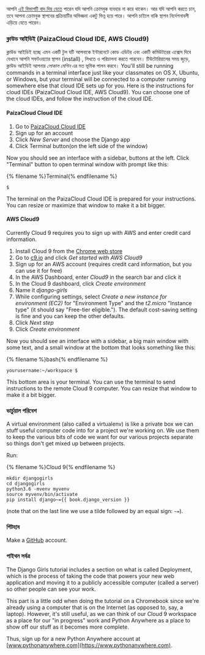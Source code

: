 আপনি [এই বিভাগটি বাদ দিয় যেতে](http://tutorial.djangogirls.org/en/installation/#install-python) পারেন যদি আপনি ক্রোমবুক ব্যবহার না করে থাকেন। আর যদি আপনি করতে চান, তবে আপনা ক্রোমবুক স্থাপনের প্রক্রিয়াটির অভিজ্ঞনা একটু ভিন্ন হয়ে পারে। আপনি চাইলে বাকি স্থাপন নির্দেশনাবলী এড়িয়ে যেতে পারেন। 

### ক্লাউড আইডিই (PaizaCloud Cloud IDE, AWS Cloud9)

ক্লাউড আইডিই হচ্ছে এমন একটি টুল যটি আপনাকে ইন্টারনেটে কোড এডিটর এবং একটি কমিউটারের এক্সেস দিবে যেখানে আপনি সফটওয়্য্যার স্থাপন (install) , লিখতে ও পরিচালনা করতে পারবেন। টিউটোরিয়ালের সময় জুড়ে, ক্লাউড আইডিই আপনার *লোকাল মেশিন* এর মত ভূমিক পালন করবে। You'll still be running commands in a terminal interface just like your classmates on OS X, Ubuntu, or Windows, but your terminal will be connected to a computer running somewhere else that cloud IDE sets up for you. Here is the instructions for cloud IDEs (PaizaCloud Cloud IDE, AWS Cloud9). You can choose one of the cloud IDEs, and follow the instruction of the cloud IDE.

#### PaizaCloud Cloud IDE

1. Go to [PaizaCloud Cloud IDE](https://paiza.cloud/)
2. Sign up for an account
3. Click *New Server* and choose the Django app
4. Click Terminal button(on the left side of the window)

Now you should see an interface with a sidebar, buttons at the left. Click "Terminal" button to open terminal window with prompt like this:

{% filename %}Terminal{% endfilename %}

    $
    

The terminal on the PaizaCloud Cloud IDE is prepared for your instructions. You can resize or maximize that window to make it a bit bigger.

#### AWS Cloud9

Currently Cloud 9 requires you to sign up with AWS and enter credit card information.

1. Install Cloud 9 from the [Chrome web store](https://chrome.google.com/webstore/detail/cloud9/nbdmccoknlfggadpfkmcpnamfnbkmkcp)
2. Go to [c9.io](https://c9.io) and click *Get started with AWS Cloud9*
3. Sign up for an AWS account (requires credit card information, but you can use it for free)
4. In the AWS Dashboard, enter *Cloud9* in the search bar and click it
5. In the Cloud 9 dashboard, click *Create environment*
6. Name it *django-girls*
7. While configuring settings, select *Create a new instance for environment (EC2)* for "Environment Type" and the *t2.micro* "Instance type" (it should say "Free-tier eligible."). The default cost-saving setting is fine and you can keep the other defaults.
8. Click *Next step*
9. Click *Create environment*

Now you should see an interface with a sidebar, a big main window with some text, and a small window at the bottom that looks something like this:

{% filename %}bash{% endfilename %}

    yourusername:~/workspace $
    

This bottom area is your terminal. You can use the terminal to send instructions to the remote Cloud 9 computer. You can resize that window to make it a bit bigger.

### ভার্চুয়াল পরিবেশ

A virtual environment (also called a virtualenv) is like a private box we can stuff useful computer code into for a project we're working on. We use them to keep the various bits of code we want for our various projects separate so things don't get mixed up between projects.

Run:

{% filename %}Cloud 9{% endfilename %}

    mkdir djangogirls
    cd djangogirls
    python3.6 -mvenv myvenv
    source myvenv/bin/activate
    pip install django~={{ book.django_version }}
    

(note that on the last line we use a tilde followed by an equal sign: `~=`).

### গিটহাব

Make a [GitHub](https://github.com) account.

### পাইথন সর্বত্র

The Django Girls tutorial includes a section on what is called Deployment, which is the process of taking the code that powers your new web application and moving it to a publicly accessible computer (called a server) so other people can see your work.

This part is a little odd when doing the tutorial on a Chromebook since we're already using a computer that is on the Internet (as opposed to, say, a laptop). However, it's still useful, as we can think of our Cloud 9 workspace as a place for our "in progress" work and Python Anywhere as a place to show off our stuff as it becomes more complete.

Thus, sign up for a new Python Anywhere account at [www.pythonanywhere.com](https://www.pythonanywhere.com).